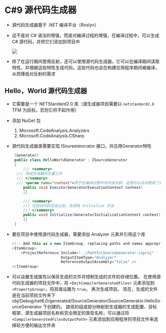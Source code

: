 # C#9 源代码生成器

* 源代码生成器基于 .NET 编译平台（Roslyn）

* 这不是对 C# 语法的增强，而是对编译过程的增强，在编译过程中，可以生成 C# 源代码，并把它们添加到项目中

  ![](https://learn.microsoft.com/zh-cn/dotnet/csharp/roslyn-sdk/media/source-generators/source-generator-visualization.png#lightbox)

* 除了在运行期间使用反射，还可以使用源代码生成器，它可以在编译期间读取特性，并根据这些特性生成代码，这些代码也会在构建应用程序期间被编译，从而降低对反射的需求

## Hello，World 源代码生成器

* 它需要是一个 NETStandard2.0 库（源生成器项目需要以 `netstandard2.0` TFM 为目标，否则它将不起作用）

* 添加 NuGet 包

  1.  Microsoft.CodeAnalysis.Analyzers
  2.  Microsoft.CodeAnalysis.CSharp

* 源代码生成器类需要实现 ISoureeiencrator 接口，并应用Generator特性

  ```c#
   [Generator]
   public class HelloWorldGenerator : ISourceGenerator
   {
       /// <summary>
  	/// 完成生成器的主要工作
  	/// </summary>
  	/// <param name="context">用于在编译过程中访问语法树，这里可以访问使用了源代码生成器的代码，以便进行修改或者扩展</param>
       public void Execute(GeneratorExecutionContext context)
       {}
  
       /// <summary>
       /// 在启动代码生成之前，先调用 Initialize 方法
       /// </summary>
       public void Initialize(GeneratorInitializationContext context)
       {}
   }
  ```

* 要在项目中使用源代码生成器，需要添加 Analyzer 元素并引用这个库

  ```c#
  <!-- Add this as a new ItemGroup, replacing paths and names appropriately -->
  <ItemGroup>
      <ProjectReference Include="..\PathTo\SourceGenerator.csproj"
                        OutputItemType="Analyzer"
                        ReferenceOutputAssembly="false" />
  </ItemGroup>
  ```
  
* 可以设置生成属性以保存生成的文件并控制生成的文件的存储位置。 在使用源代码生成器的项目文件中，将 `<EmitCompilerGeneratedFiles>` 元素添加到 `<PropertyGroup>`，将其值设置为 `true`。 再次生成项目。 现在，生成的文件是在当前项目文件夹下obj/Debug/net6.0/generated/SourceGenerator/SourceGenerator.HelloSourceGenerator 下创建的。 路径的组成部分映射到生成器的生成配置、目标框架、源生成器项目名称和完全限定的类型名称，可以通过将 `<CompilerGeneratedFilesOutputPath>` 元素添加到应用程序的项目文件来选择较方便的输出文件夹
